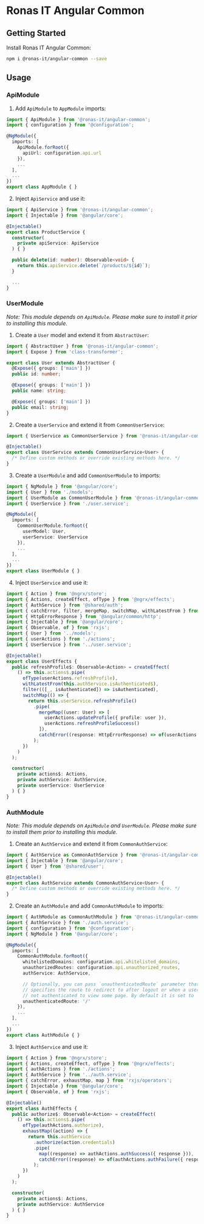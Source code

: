 # Ronas IT Angular Common

## Getting Started

Install Ronas IT Angular Common:

```bash
npm i @ronas-it/angular-common --save
```

## Usage

### ApiModule

1. Add `ApiModule` to `AppModule` imports:

```ts
import { ApiModule } from '@ronas-it/angular-common';
import { configuration } from '@configuration';

@NgModule({
  imports: [
    ApiModule.forRoot({
      apiUrl: configuration.api.url
    }),
    ...
  ],
  ...
})
export class AppModule { }
```

2. Inject `ApiService` and use it:

```ts
import { ApiService } from '@ronas-it/angular-common';
import { Injectable } from '@angular/core';

@Injectable()
export class ProductService {
  constructor(
    private apiService: ApiService
  ) { }

  public delete(id: number): Observable<void> {
    return this.apiService.delete(`/products/${id}`);
  }

  ...
}
```

### UserModule

_Note: This module depends on `ApiModule`. Please make sure to install it prior
to installing this module._

1. Create a `User` model and extend it from `AbstractUser`:

```ts
import { AbstractUser } from '@ronas-it/angular-common';
import { Expose } from 'class-transformer';

export class User extends AbstractUser {
  @Expose({ groups: ['main'] })
  public id: number;

  @Expose({ groups: ['main'] })
  public name: string;

  @Expose({ groups: ['main'] })
  public email: string;
}
```

2. Create a `UserService` and extend it from `CommonUserService`:

```ts
import { UserService as CommonUserService } from '@ronas-it/angular-common';

@Injectable()
export class UserService extends CommonUserService<User> {
  /* Define custom methods or override existing methods here. */
}
```

3. Create a `UserModule` and add `CommonUserModule` to imports:

```ts
import { NgModule } from '@angular/core';
import { User } from './models';
import { UserModule as CommonUserModule } from '@ronas-it/angular-common';
import { UserService } from './user.service';

@NgModule({
  imports: [
    CommonUserModule.forRoot({
      userModel: User,
      userService: UserService
    }),
    ...
  ],
  ...
})
export class UserModule { }
```

4. Inject `UserService` and use it:

```ts
import { Action } from '@ngrx/store';
import { Actions, createEffect, ofType } from '@ngrx/effects';
import { AuthService } from '@shared/auth';
import { catchError, filter, mergeMap, switchMap, withLatestFrom } from 'rxjs/operators';
import { HttpErrorResponse } from '@angular/common/http';
import { Injectable } from '@angular/core';
import { Observable, of } from 'rxjs';
import { User } from '../models';
import { userActions } from './actions';
import { UserService } from '../user.service';

@Injectable()
export class UserEffects {
  public refreshProfile$: Observable<Action> = createEffect(
    () => this.actions$.pipe(
      ofType(userActions.refreshProfile),
      withLatestFrom(this.authService.isAuthenticated$),
      filter(([_, isAuthenticated]) => isAuthenticated),
      switchMap(() => {
        return this.userService.refreshProfile()
          .pipe(
            mergeMap((user: User) => [
              userActions.updateProfile({ profile: user }),
              userActions.refreshProfileSuccess()
            ]),
            catchError((response: HttpErrorResponse) => of(userActions.refreshProfileFailure({ response })))
          );
      })
    )
  );

  constructor(
    private actions$: Actions,
    private authService: AuthService,
    private userService: UserService
  ) { }
}
```

### AuthModule

_Note: This module depends on `ApiModule` and `UserModule`. Please make sure to
install them prior to installing this module._

1. Create an `AuthService` and extend it from `CommonAuthService`:

```ts
import { AuthService as CommonAuthService } from '@ronas-it/angular-common';
import { Injectable } from '@angular/core';
import { User } from '@shared/user';

@Injectable()
export class AuthService extends CommonAuthService<User> {
  /* Define custom methods or override existing methods here. */
}
```

2. Create an `AuthModule` and add `CommonAuthModule` to imports:

```ts
import { AuthModule as CommonAuthModule } from '@ronas-it/angular-common';
import { AuthService } from './auth.service';
import { configuration } from '@configuration';
import { NgModule } from '@angular/core';

@NgModule({
  imports: [
    CommonAuthModule.forRoot({
      whitelistedDomains: configuration.api.whitelisted_domains,
      unauthorizedRoutes: configuration.api.unauthorized_routes,
      authService: AuthService,

      // Optionally, you can pass `unauthenticatedRoute` parameter that
      // specifies the route to redirect to after logout or when a user is
      // not authenticated to view some page. By default it is set to `/login`.
      unauthenticatedRoute: '/'
    }),
    ...
  ],
  ...
})
export class AuthModule { }
```

3. Inject `AuthService` and use it:

```ts
import { Action } from '@ngrx/store';
import { Actions, createEffect, ofType } from '@ngrx/effects';
import { authActions } from './actions';
import { AuthService } from '../auth.service';
import { catchError, exhaustMap, map } from 'rxjs/operators';
import { Injectable } from '@angular/core';
import { Observable, of } from 'rxjs';

@Injectable()
export class AuthEffects {
  public authorize$: Observable<Action> = createEffect(
    () => this.actions$.pipe(
      ofType(authActions.authorize),
      exhaustMap((action) => {
        return this.authService
          .authorize(action.credentials)
          .pipe(
            map((response) => authActions.authSuccess({ response })),
            catchError((response) => of(authActions.authFailure({ response })))
          );
      })
    )
  );

  constructor(
    private actions$: Actions,
    private authService: AuthService
  ) { }
}
```
